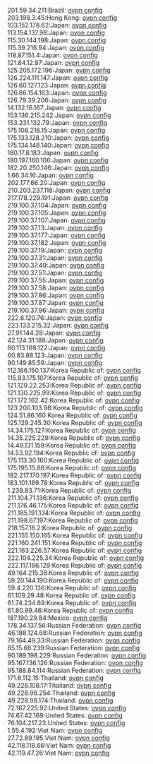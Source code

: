 201.59.34.211:Brazil: [ovpn config](vpn/201_59_34_211.ovpn)  
203.198.3.45:Hong Kong: [ovpn config](vpn/203_198_3_45.ovpn)  
103.152.178.62:Japan: [ovpn config](vpn/103_152_178_62.ovpn)  
113.154.137.98:Japan: [ovpn config](vpn/113_154_137_98.ovpn)  
115.30.144.198:Japan: [ovpn config](vpn/115_30_144_198.ovpn)  
115.39.216.94:Japan: [ovpn config](vpn/115_39_216_94.ovpn)  
118.87.151.4:Japan: [ovpn config](vpn/118_87_151_4.ovpn)  
121.84.12.97:Japan: [ovpn config](vpn/121_84_12_97.ovpn)  
125.205.172.196:Japan: [ovpn config](vpn/125_205_172_196.ovpn)  
126.224.111.147:Japan: [ovpn config](vpn/126_224_111_147.ovpn)  
126.60.127.123:Japan: [ovpn config](vpn/126_60_127_123.ovpn)  
126.66.154.163:Japan: [ovpn config](vpn/126_66_154_163.ovpn)  
126.79.39.206:Japan: [ovpn config](vpn/126_79_39_206.ovpn)  
14.132.16.167:Japan: [ovpn config](vpn/14_132_16_167.ovpn)  
153.136.215.242:Japan: [ovpn config](vpn/153_136_215_242.ovpn)  
153.231.132.79:Japan: [ovpn config](vpn/153_231_132_79.ovpn)  
175.108.218.15:Japan: [ovpn config](vpn/175_108_218_15.ovpn)  
175.133.128.210:Japan: [ovpn config](vpn/175_133_128_210.ovpn)  
175.134.148.140:Japan: [ovpn config](vpn/175_134_148_140.ovpn)  
180.17.8.183:Japan: [ovpn config](vpn/180_17_8_183.ovpn)  
180.197.160.106:Japan: [ovpn config](vpn/180_197_160_106.ovpn)  
182.20.250.146:Japan: [ovpn config](vpn/182_20_250_146.ovpn)  
1.66.34.16:Japan: [ovpn config](vpn/1_66_34_16.ovpn)  
202.177.66.20:Japan: [ovpn config](vpn/202_177_66_20.ovpn)  
210.203.237.118:Japan: [ovpn config](vpn/210_203_237_118.ovpn)  
217.178.229.191:Japan: [ovpn config](vpn/217_178_229_191.ovpn)  
219.100.37.104:Japan: [ovpn config](vpn/219_100_37_104.ovpn)  
219.100.37.105:Japan: [ovpn config](vpn/219_100_37_105.ovpn)  
219.100.37.107:Japan: [ovpn config](vpn/219_100_37_107.ovpn)  
219.100.37.13:Japan: [ovpn config](vpn/219_100_37_13.ovpn)  
219.100.37.177:Japan: [ovpn config](vpn/219_100_37_177.ovpn)  
219.100.37.182:Japan: [ovpn config](vpn/219_100_37_182.ovpn)  
219.100.37.19:Japan: [ovpn config](vpn/219_100_37_19.ovpn)  
219.100.37.31:Japan: [ovpn config](vpn/219_100_37_31.ovpn)  
219.100.37.49:Japan: [ovpn config](vpn/219_100_37_49.ovpn)  
219.100.37.51:Japan: [ovpn config](vpn/219_100_37_51.ovpn)  
219.100.37.55:Japan: [ovpn config](vpn/219_100_37_55.ovpn)  
219.100.37.58:Japan: [ovpn config](vpn/219_100_37_58.ovpn)  
219.100.37.86:Japan: [ovpn config](vpn/219_100_37_86.ovpn)  
219.100.37.87:Japan: [ovpn config](vpn/219_100_37_87.ovpn)  
219.100.37.96:Japan: [ovpn config](vpn/219_100_37_96.ovpn)  
222.6.120.76:Japan: [ovpn config](vpn/222_6_120_76.ovpn)  
223.133.215.32:Japan: [ovpn config](vpn/223_133_215_32.ovpn)  
27.91.144.28:Japan: [ovpn config](vpn/27_91_144_28.ovpn)  
42.124.31.188:Japan: [ovpn config](vpn/42_124_31_188.ovpn)  
60.113.169.122:Japan: [ovpn config](vpn/60_113_169_122.ovpn)  
60.83.88.123:Japan: [ovpn config](vpn/60_83_88_123.ovpn)  
90.149.85.59:Japan: [ovpn config](vpn/90_149_85_59.ovpn)  
112.166.150.137:Korea Republic of: [ovpn config](vpn/112_166_150_137.ovpn)  
115.93.175.107:Korea Republic of: [ovpn config](vpn/115_93_175_107.ovpn)  
121.129.22.253:Korea Republic of: [ovpn config](vpn/121_129_22_253.ovpn)  
121.130.225.99:Korea Republic of: [ovpn config](vpn/121_130_225_99.ovpn)  
121.172.162.42:Korea Republic of: [ovpn config](vpn/121_172_162_42.ovpn)  
123.200.103.98:Korea Republic of: [ovpn config](vpn/123_200_103_98.ovpn)  
124.51.86.160:Korea Republic of: [ovpn config](vpn/124_51_86_160.ovpn)  
125.129.245.30:Korea Republic of: [ovpn config](vpn/125_129_245_30.ovpn)  
14.34.175.127:Korea Republic of: [ovpn config](vpn/14_34_175_127.ovpn)  
14.35.225.229:Korea Republic of: [ovpn config](vpn/14_35_225_229.ovpn)  
14.49.131.159:Korea Republic of: [ovpn config](vpn/14_49_131_159.ovpn)  
14.53.92.194:Korea Republic of: [ovpn config](vpn/14_53_92_194.ovpn)  
175.113.30.160:Korea Republic of: [ovpn config](vpn/175_113_30_160.ovpn)  
175.195.15.86:Korea Republic of: [ovpn config](vpn/175_195_15_86.ovpn)  
182.217.170.197:Korea Republic of: [ovpn config](vpn/182_217_170_197.ovpn)  
183.101.189.78:Korea Republic of: [ovpn config](vpn/183_101_189_78.ovpn)  
1.238.83.71:Korea Republic of: [ovpn config](vpn/1_238_83_71.ovpn)  
211.104.71.136:Korea Republic of: [ovpn config](vpn/211_104_71_136.ovpn)  
211.176.46.175:Korea Republic of: [ovpn config](vpn/211_176_46_175.ovpn)  
211.185.191.134:Korea Republic of: [ovpn config](vpn/211_185_191_134.ovpn)  
211.198.67.197:Korea Republic of: [ovpn config](vpn/211_198_67_197.ovpn)  
218.157.18.2:Korea Republic of: [ovpn config](vpn/218_157_18_2.ovpn)  
221.155.150.165:Korea Republic of: [ovpn config](vpn/221_155_150_165.ovpn)  
221.160.241.151:Korea Republic of: [ovpn config](vpn/221_160_241_151.ovpn)  
221.163.226.57:Korea Republic of: [ovpn config](vpn/221_163_226_57.ovpn)  
222.104.225.34:Korea Republic of: [ovpn config](vpn/222_104_225_34.ovpn)  
222.117.186.129:Korea Republic of: [ovpn config](vpn/222_117_186_129.ovpn)  
49.164.215.38:Korea Republic of: [ovpn config](vpn/49_164_215_38.ovpn)  
59.20.144.190:Korea Republic of: [ovpn config](vpn/59_20_144_190.ovpn)  
59.4.220.136:Korea Republic of: [ovpn config](vpn/59_4_220_136.ovpn)  
61.109.29.48:Korea Republic of: [ovpn config](vpn/61_109_29_48.ovpn)  
61.74.234.69:Korea Republic of: [ovpn config](vpn/61_74_234_69.ovpn)  
61.80.99.46:Korea Republic of: [ovpn config](vpn/61_80_99_46.ovpn)  
187.190.29.84:Mexico: [ovpn config](vpn/187_190_29_84.ovpn)  
178.34.137.56:Russian Federation: [ovpn config](vpn/178_34_137_56.ovpn)  
46.188.124.68:Russian Federation: [ovpn config](vpn/46_188_124_68.ovpn)  
79.164.49.33:Russian Federation: [ovpn config](vpn/79_164_49_33.ovpn)  
85.15.66.239:Russian Federation: [ovpn config](vpn/85_15_66_239.ovpn)  
90.189.198.229:Russian Federation: [ovpn config](vpn/90_189_198_229.ovpn)  
95.167.136.126:Russian Federation: [ovpn config](vpn/95_167_136_126.ovpn)  
95.188.84.114:Russian Federation: [ovpn config](vpn/95_188_84_114.ovpn)  
171.6.112.15:Thailand: [ovpn config](vpn/171_6_112_15.ovpn)  
49.228.108.17:Thailand: [ovpn config](vpn/49_228_108_17.ovpn)  
49.228.96.254:Thailand: [ovpn config](vpn/49_228_96_254.ovpn)  
49.228.98.174:Thailand: [ovpn config](vpn/49_228_98_174.ovpn)  
72.167.225.92:United States: [ovpn config](vpn/72_167_225_92.ovpn)  
74.67.42.169:United States: [ovpn config](vpn/74_67_42_169.ovpn)  
76.104.217.23:United States: [ovpn config](vpn/76_104_217_23.ovpn)  
1.55.4.192:Viet Nam: [ovpn config](vpn/1_55_4_192.ovpn)  
27.72.89.195:Viet Nam: [ovpn config](vpn/27_72_89_195.ovpn)  
42.118.118.66:Viet Nam: [ovpn config](vpn/42_118_118_66.ovpn)  
42.119.47.26:Viet Nam: [ovpn config](vpn/42_119_47_26.ovpn)  
